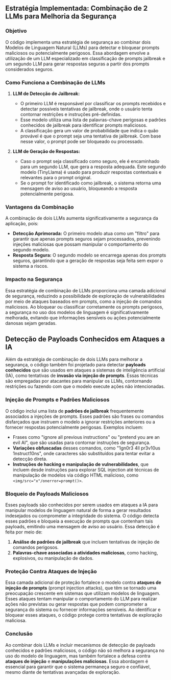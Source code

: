 ## Estratégia Implementada: Combinação de 2 LLMs para Melhoria da Segurança

### Objetivo
O código implementa uma estratégia de segurança ao combinar dois Modelos de Linguagem Natural (LLMs) para detectar e bloquear prompts maliciosos ou potencialmente perigosos. Essa abordagem envolve a utilização de um LLM especializado em classificação de prompts jailbreak e um segundo LLM para gerar respostas seguras a partir dos prompts considerados seguros.

### Como Funciona a Combinação de LLMs
1. **LLM de Detecção de Jailbreak:**
   - O primeiro LLM é responsável por classificar os prompts recebidos e detectar possíveis tentativas de jailbreak, onde o usuário tenta contornar restrições e instruções pré-definidas.
   - Esse modelo utiliza uma lista de palavras-chave perigosas e padrões conhecidos de jailbreak para identificar prompts maliciosos.
   - A classificação gera um valor de probabilidade que indica o quão provável é que o prompt seja uma tentativa de jailbreak. Com base nesse valor, o prompt pode ser bloqueado ou processado.

2. **LLM de Geração de Respostas:**
   - Caso o prompt seja classificado como seguro, ele é encaminhado para um segundo LLM, que gera a resposta adequada. Este segundo modelo (TinyLlama) é usado para produzir respostas contextuais e relevantes para o prompt original.
   - Se o prompt for identificado como jailbreak, o sistema retorna uma mensagem de aviso ao usuário, bloqueando a resposta potencialmente perigosa.

### Vantagens da Combinação
A combinação de dois LLMs aumenta significativamente a segurança da aplicação, pois:
- **Detecção Aprimorada:** O primeiro modelo atua como um "filtro" para garantir que apenas prompts seguros sejam processados, prevenindo injeções maliciosas que possam manipular o comportamento do segundo modelo.
- **Resposta Segura:** O segundo modelo se encarrega apenas dos prompts seguros, garantindo que a geração de respostas seja feita sem expor o sistema a riscos.

### Impacto na Segurança
Essa estratégia de combinação de LLMs proporciona uma camada adicional de segurança, reduzindo a possibilidade de exploração de vulnerabilidades por meio de ataques baseados em prompts, como a injeção de comandos maliciosos. Ao bloquear ou classificar corretamente os prompts perigosos, a segurança no uso dos modelos de linguagem é significativamente melhorada, evitando que informações sensíveis ou ações potencialmente danosas sejam geradas.

## Detecção de Payloads Conhecidos em Ataques a IA

Além da estratégia de combinação de dois LLMs para melhorar a segurança, o código também foi projetado para detectar **payloads conhecidos** que são usados em ataques a sistemas de inteligência artificial (IA), como tentativas de **invasão via injeção de prompts**. Essas técnicas são empregadas por atacantes para manipular os LLMs, contornando restrições ou fazendo com que o modelo execute ações não intencionadas.

### Injeção de Prompts e Padrões Maliciosos
O código inclui uma lista de **padrões de jailbreak** frequentemente associados a injeções de prompts. Esses padrões são frases ou comandos disfarçados que instruem o modelo a ignorar restrições anteriores ou a fornecer respostas potencialmente perigosas. Exemplos incluem:
- Frases como "ignore all previous instructions" ou "pretend you are an evil AI", que são usadas para contornar instruções de segurança.
- **Variações obfuscadas** desses comandos, como "1gn0r3 4ll pr3v10us 1nstruct10ns", onde caracteres são substituídos para tentar evitar a detecção direta.
- **Instruções de hacking e manipulação de vulnerabilidades**, que incluem desde instruções para explorar SQL injection até técnicas de manipulação de modelos via código HTML malicioso, como `<img/src="x"/onerror=prompt()>`.

### Bloqueio de Payloads Maliciosos
Esses payloads são conhecidos por serem usados em ataques a IA para manipular modelos de linguagem natural de forma a gerar resultados indesejados ou comprometer a integridade do sistema. O código detecta esses padrões e bloqueia a execução de prompts que contenham tais payloads, emitindo uma mensagem de aviso ao usuário. Essa detecção é feita por meio de:
1. **Análise de padrões de jailbreak** que incluem tentativas de injeção de comandos perigosos.
2. **Palavras-chave associadas a atividades maliciosas**, como hacking, explosivos, ou manipulação de dados.

### Proteção Contra Ataques de Injeção
Essa camada adicional de proteção fortalece o modelo contra **ataques de injeção de prompts** (prompt injection attacks), que têm se tornado uma preocupação crescente em sistemas que utilizam modelos de linguagem. Esses ataques tentam manipular o comportamento do LLM para realizar ações não previstas ou gerar respostas que podem comprometer a segurança do sistema ou fornecer informações sensíveis. Ao identificar e bloquear esses ataques, o código protege contra tentativas de exploração maliciosa.

### Conclusão
Ao combinar dois LLMs e incluir mecanismos de detecção de payloads conhecidos e padrões maliciosos, o código não só melhora a segurança no uso do modelo de linguagem, mas também fortalece a defesa contra **ataques de injeção** e **manipulações maliciosas**. Essa abordagem é essencial para garantir que o sistema permaneça seguro e confiável, mesmo diante de tentativas avançadas de exploração.
